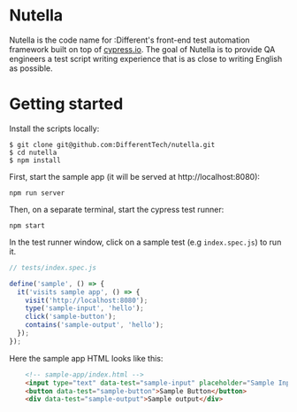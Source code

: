 # Nutella

Nutella is the code name for :Different's front-end test automation framework built on top of [cypress.io](https://example.cypress.io/). The goal of Nutella is to provide QA engineers a test script writing experience that is as close to writing English as possible.

# Getting started

Install the scripts locally:

```
$ git clone git@github.com:DifferentTech/nutella.git
$ cd nutella
$ npm install
```

First, start the sample app (it will be served at http://localhost:8080):

```
npm run server
```

Then, on a separate terminal, start the cypress test runner:

```
npm start
```

In the test runner window, click on a sample test (e.g `index.spec.js`) to run it.

```javascript
// tests/index.spec.js

define('sample', () => {
  it('visits sample app', () => {
    visit('http://localhost:8080');
    type('sample-input', 'hello');
    click('sample-button');
    contains('sample-output', 'hello');
  });
});
```

Here the sample app HTML looks like this:

```html
    <!-- sample-app/index.html -->
    <input type="text" data-test="sample-input" placeholder="Sample Input" />
    <button data-test="sample-button">Sample Button</button>
    <div data-test="sample-output">Sample output</div>
```



